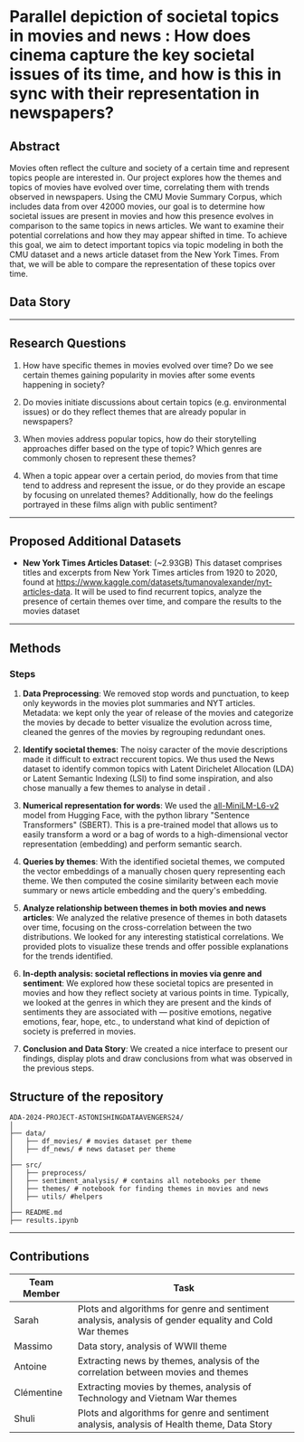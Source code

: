 # Parallel depiction of societal topics in movies and news : How does cinema capture the key societal issues of its time, and how is this in sync with their representation in newspapers?


## Abstract 
Movies often reflect the culture and society of a certain time and represent topics people are interested in. Our project explores how the themes and topics of movies have evolved over time, correlating them with trends observed in newspapers. Using the CMU Movie Summary Corpus, which includes data from over 42000 movies, our goal is to determine how societal issues are present in movies and how this presence evolves in comparison to the same topics in news articles. We want to examine their potential correlations and how they may appear shifted in time. To achieve this goal, we aim to detect important topics via topic modeling in both the CMU dataset and a news article dataset from the New York Times. From that, we will be able to compare the representation of these topics over time.

## Data Story



---

## Research Questions  
1. How have specific themes in movies evolved over time? Do we see certain themes gaining popularity in movies after some events happening in society?

2. Do movies initiate discussions about certain topics (e.g. environmental issues) or do they reflect themes that are already popular in newspapers?

3. When movies address popular topics, how do their storytelling approaches differ based on the type of topic? Which genres are commonly chosen to represent these themes?

4. When a topic appear over a certain period, do movies from that time tend to address and represent the issue, or do they provide an escape by focusing on unrelated themes? Additionally, how do the feelings portrayed in these films align with public sentiment?


---

## Proposed Additional Datasets  
- **New York Times Articles Dataset**: (~2.93GB)
  This dataset comprises titles and excerpts from New York Times articles from 1920 to 2020, found at https://www.kaggle.com/datasets/tumanovalexander/nyt-articles-data. It will be used to find recurrent topics, analyze the presence of certain themes over time, and compare the results to the movies dataset
 

---

## Methods  

### Steps 
1. **Data Preprocessing**:
We removed stop words and punctuation, to keep only keywords in the movies plot summaries and NYT articles.
Metadata: we kept only the year of release of the movies and categorize the movies by decade to better visualize the evolution across time, cleaned the genres of the movies by regrouping redundant ones.

2. **Identify societal themes**:
The noisy caracter of the movie descriptions made it difficult to extract reccurent topics. We thus used the News dataset to identify common topics with Latent Dirichelet Allocation (LDA) or Latent Semantic Indexing (LSI) to find some inspiration, and also chose manually a few themes to analyse in detail .

3. **Numerical representation for words**:
We used the [all-MiniLM-L6-v2](https://huggingface.co/sentence-transformers/all-MiniLM-L6-v2) model from Hugging Face, with the python library "Sentence Transformers" (SBERT). This is a pre-trained model that allows us to easily transform a word or a bag of words to a high-dimensional vector representation (embedding) and perform semantic search.

4. **Queries by themes**:
With the identified societal themes, we computed the vector embeddings of a manually chosen query representing each theme. We then computed the cosine similarity between each movie summary or news article embedding and the query's embedding.

5. **Analyze relationship between themes in both movies and news articles**:
We analyzed the relative presence of themes in both datasets over time, focusing on the cross-correlation between the two distributions. We looked for any interesting statistical correlations. We provided plots to visualize these trends and offer possible explanations for the trends identified.

6. **In-depth analysis: societal reflections in movies via genre and sentiment**:
We explored how these societal topics are presented in movies and how they reflect society at various points in time. Typically, we looked at the genres in which they are present and the kinds of sentiments they are associated with — positive emotions, negative emotions, fear, hope, etc., to understand what kind of depiction of society is preferred in movies.

7. **Conclusion and Data Story**:
We created a nice interface to present our findings, display plots and draw conclusions from what was observed in the previous steps.

## Structure of the repository
```plaintext
ADA-2024-PROJECT-ASTONISHINGDATAAVENGERS24/
│
├── data/
│   ├── df_movies/ # movies dataset per theme
│   ├── df_news/ # news dataset per theme
│
├── src/
│   ├── preprocess/
│   ├── sentiment_analysis/ # contains all notebooks per theme
│   ├── themes/ # notebook for finding themes in movies and news
│   ├── utils/ #helpers 
│
├── README.md
├── results.ipynb
```

---
## Contributions
|  **Team Member**                    |  **Task**  |
|-------------------------------|----------------------|
| Sarah  | Plots and algorithms for genre and sentiment analysis, analysis of gender equality and Cold War themes|
| Massimo | Data story, analysis of WWII theme|
| Antoine  | Extracting news by themes, analysis of the correlation between movies and themes|
| Clémentine | Extracting movies by themes, analysis of Technology and Vietnam War themes|
| Shuli          | Plots and algorithms for genre and sentiment analysis, analysis of Health theme, Data Story |
